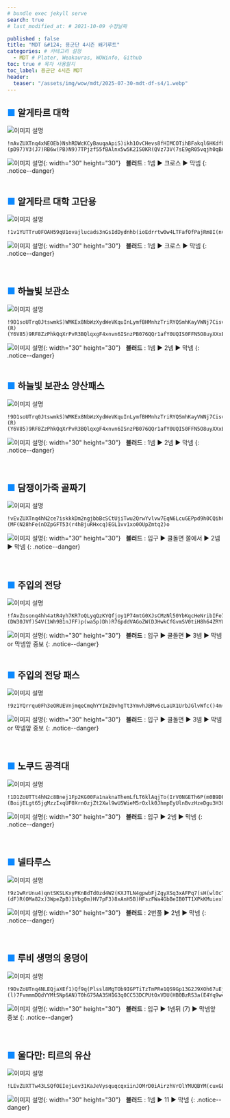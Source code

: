```yaml
---
# bundle exec jekyll serve
search: true
# last_modified_at: # 2021-10-09 수정날짜

published : false
title: "MDT &#124; 용군단 4시즌 쐐기루트"
categories: # 카테고리 설정
  - MDT # Plater, Weakauras, WOWinfo, Github
toc: true # 목차 사용할지
toc_label: 용군단 4시즌 MDT
header:
  teaser: "/assets/img/wow/mdt/2025-07-30-mdt-df-s4/1.webp"
---
```


## <span style="color:#0b89ff">■ </span>알게타르 대학

![이미지 설명](/assets/img/wow/mdt/2025-07-30-mdt-df-s4/1.webp)

```
!nAvZUXTnq4xNEOEb)NshRDWcKCyBauqaApiS)ikh1OvCHevs8fHIMCOTihBFakql6HKdfU(GFMYU9DOCiLwX1woi2uAxn8Bgo8B(4SkfN(S0Kvzz6QNRQBk0vPl4sCAYgDPU(PRkvgJ6Xv5AhSwJ(cWEr1LPNNMu1UDTQ(I2gJERZEt6c5DCn7nPlewBoq9gF(QYwvJnIlW(BWGKUaLUGc3nWtbtmxsqCPaHyriQmkkon)moBem9eWrconwkOyctglzmamDemZd2cd7qkyCHGtIayCxAGhbZ7JmACI5ruesADGsPmjpQp(gyBgaEUGfhBZboNeJicUSp(uaIb4jFAiPreQelJS7pBYe1NThzdh4OtOj84eXp0ey0dod(bNH8aZa)NyuVXE)WV)(pD97)V3(J7)RB6w(PB)N9)7TPjzf55fBAlnx5w5K2IS0KR(QVz73V(7sE9gR05vqjh0qBARRvvMN2wwcXF45K21LQxPkHfmzNDYa5rFfZUzDPvpVGHsjKZ2I0cmfOFaQLyxG5aLTalC(GLENWrEVWXE3iiVFeS3rcX7jH6DLWCKYG4I4g0tikMZMVQkasYj9ttYZr2)g1XStiwxyGbZn4UHWnKUremcx7PkpdrjCvfcuWbcEG3JyY5OXZbrtaHMbP)G6FWkcLNRwNExH1ywChT4x2MeQpX9LhuF5b7lpUlA)fR)I3FjCxMXtD4j2iierLNhCy7zHDwyHDoObDgSico5J9BNyVOd9zeDcVOJhKbzyG2CZ5wBS0954jA)A4B7icZoAy2rMuA54B(xiPhS9WtkzgQRtDuZhqmlmbfoeY7lTo2gCiLciZOJof0i6eEgtc34SXcSltiEt3xP6pBiNue40TbNMonA(EC(tYbBppzIdtMPLwUZ2twVbFKUWe5wLyplIokegck8SNHIc33hdYqxMt8dnPMO3N4pxP2CSP7JARUuPRC)gnJdT4vBHFAFDAsJQuTXaVoWOEmPUi38T55nkJR7mWv9)4GE9pyHFSNDsM)BjmbBMtDNCghXMHhP7ZHDuY5LADwP9DdGGuzn2xcgdaAwS3FCeDg)U(NSRwTkRBPnm2m(QULRQ1TvwdMxO6wUw30ynbp3OxT5LDl11RBM1T8Iv1Q82s7Z5Dlp3HAETUYSQ0o5JT2Us32T8sLX6D3YDT17kTHBtr9g4ZH1WcA2mRd1Tv2fu3VO6wttrMYhBNLATEBFAKvR31BDNwBhw3FKDHTjOXbOWgQMxxuxwOAMfqkGi099bMzo3(odCCejMj4cchBFXbMxPCg1s4igNkzyjLEpsF)T)w3toC9ho8H391Dlp82F2EF)1)XHF6J7)4nh(1)eE8V)L9V7MHQ7RvQx6kcBZkG8iVwPEHUmZvHwRUSTOeKnWtdt9eDrLklDTlaP))
```  

![이미지 설명](https://wow.zamimg.com/images/wow/icons/large/spell_nature_bloodlust.jpg){: width="30" height="30"}
&nbsp;&nbsp;**블러드** : 1넴 ▶ 크로스 ▶ 막넴
{: .notice--danger}  
<br>

## <span style="color:#0b89ff">■ </span>알게타르 대학 고단용

![이미지 설명](/assets/img/wow/mdt/2025-07-30-mdt-df-s4/1.webp)

```
!1v1YUTTru0FOAH59qU1ovajlucads3nGsIdDydnhb(ioEdrrtw0w4LTFafOfPajRm8I(nvR8p078GpKSS9qkmZCp3NN7LkS61QK1zzMQ3ORBkmvQvCjwLS1uAQF16sDBR(5v5gRyhCw2huReQKQUR2ORVORP1C1f27BuRKGg7AnUTfvxQohG6eiG9nRl70nGgxH9VSlIAfsTIAF3A3n7ILscIlfielcrLrrXQ8Z4SjHPhiCKGtJLckMWKXsgZkmDsyMxyqmStsbJleCsKvmUZnWtcZdAgnDXYikcjbaukLj5rb93AZgZeEPGfhd(aNtIrebxg0p1ksRnh5DdjnIqLyzeeFGZef82XSHt4Odst4PlIFQlWON8g8tEd5jUX(FsR(dW79)XT)3D3(Tp(tp8333N(TB)N9)2FPsmB(r922XkAsLTKN53MWeSfUeBYzCeBXGAHcX52eCY5LgtwjWpC2Xv5psbOfXE84i6c(X4t2vRxN1NcQPrxEtF66AtxfCq7B19PBmnnWr29nM1BFxFQPEtZI(0lwxRZ7kH959PN7KAzTPQDDjC5ZHZUX01NEPUfq3NURRExjOUTf1BT)oydqOflaa1DvGbnbJA6ABkY0ED7oP2yUk4gz1MDHt3zmWcG)mWWGd26eOauvZ1f1Lf6Mf(KILHpKpwYb2chhrIzcUGWXaLby52s2zuibJyCQKHLu6Js1p8V)E)l2F3x2)Lp9D9P7)4VaVF4U)C)p)1h(69qL0U9Z)6dF6EBb3wdCv(R1635Y)V3236ge0vxRRAFvxzjOF64bjDBk1Vxx6kB1f5TVmpVr7jg26QtDbzFwx1LAtLBocJB5x6RSdl2OsGYiqNSZIc8rB7vYoWAZgAe6Jxf7jRHUfxWAzYq4AXbnLwrH2TvyUTrAfw4WGLEq4ipkCShgb5XrWEGeIhjH6HsybSEOepsQhiZJJ7Hj8OKEqrUwSHrve3IEIMpFL0ZYf(OXRr3wxMWnhwLKNJG)MMwYhBFNlJqGMpK0lIFcdBIFaBNn1LegaCWS1WSZ56oNd62nKSvnnAnaWpZ0NCSzsMYxihTImeuJkECCllKDMnuDWRMmpnZMaMbliyy6fzU3ZMRQHGFMb9vsP7oUZ(IzwcHYZ1BgvH8e5zeIOZZvtd2F9qKg8IhhKbhnKGqNM4ozHmS1nuwsOtny5qA391HOtw8hii2VtCeL44prmqhF0xvg5P(Ai3TeUL0TICRyFBfk8ecqmj8qdpSWdp8iCpU4i4q4tgjoQ2WNVoIc4ZjtuQiN7g7ZOOzDp4qnEi9DQOFQxm6a2OVlvOoSl9anHM1vXpj)j0)pGi2D2GD4pMpzhUmR)B084HpldiUkRWMs2OVSRO0obfeijVwRFRPm7fMIkDMDO6WjHeBwrEEX2UY2BCoEsxrgC41iS8L)WYV)6lazu))d
```  

![이미지 설명](https://wow.zamimg.com/images/wow/icons/large/spell_nature_bloodlust.jpg){: width="30" height="30"}
&nbsp;&nbsp;**블러드** : 1넴 ▶ 크로스 ▶ 막넴
{: .notice--danger}  
<br>
<br>

## <span style="color:#0b89ff">■ </span>하늘빛 보관소

![이미지 설명](/assets/img/wow/mdt/2025-07-30-mdt-df-s4/2.webp)

```
!9D1soUTrq0JtswmkS)WMKEx8NbWzXydWeVKquInLymfBHMnhzTriRYQSmhKayVWNj7CisvvZVYA8mcKISRQEVQQx)rzSSFllnVOW08oTTTY0K9qyellDRP2yFBET250VUP0GMT4DfFi7bvwAt3HnA7l6ADMdVahVn7HiiIDod9yvZUSNdUsg0777YR70TqeFG5VGF4zpeK9GaV6WNMnW9r8GWivqGmoqefhNKvExOCYyXcJJvHIKiLGXLrjrsjASyYyP3yWmgzPsgQuH8y0SqIgSjJd7JCW0a3hlccIahecHmkmUp(oSAmZ47vYKeGdHH8KaUkmQp(c0ehwJ80iseZfrSOyi)aYe3Z2XQbzC8IYeBAGKNAawWtoc7jhH)eJG)N60FaU(1p(PV8P)8)(R)(Y6V85)9RF8ZzPhkQqXrPvR3BQlqxgF4xnvn6ISnzPB076QQr1afY0UQIS0FFN5O8uyXXxEml9ruvqYSoRv34EBxDnM6dpN2TPw)OUMaWwv6EtzzR2r6iK5el7T9LDn70MgsKckaG86di2arA116TouO7t2y0TJawZfKZRdCQoiqLd(jK(OWpl0PtslO3IoftoLqScNjavLYa4VzUDlZrmGEecctsaXcjByQLA95XvPcgNjm92Yq4TJYsV4wrWerWeptiIptzQBitgIJOa59uCs8QJE5P3tq6mluH(GqtEINxGuFNcBV)tzvqqzPEZKBbx58Cl56YYjgWMJ5OFZZFFRuCLQFkIfme9SXPEdruSiIr0tIXc4T60jl6iuFAkaXeLsOWeEZAJBeWRBRt1JGfPb1jyQzj1WK(RBOJgXxeaFog9DOJ3YfDw21QS5rm8MDv2CXAFlCko(1aLlIJCbZK9SXpRl572f9vx(TMyptkW5laNnBCQeXdUbitTAp3hb5wZ3Oz10CjFxNZVPXZXINDRj6(QWuc5thMNYmpTzYfqepFEBYcmelWG0xiguhE0i)ceZ7L9cj3q5NFRfNMA4(iXL30O(zW0I4Mn)bSe946XPn4jik8pEVmrgZvSazKKRILCydtjv9U)ovqmtfb7pZ5WEPIHHe90)5i7t)6N)hVWHFDOtfQGvuvk9oHsUsDTRpV2ykQHtY4dG4BcGksUI5dGmky1tJT8BCLXcxj8UYc5FdYM22lRlmA4A(L1LvFi3PH7wtJlV(YAtZL1U9WBC5nV)Y6t7R2UF5BQQbZ6AXxyUS2QpyEu3Br7X8tWU0WtWU2TRUS(vpQTNnn6b32PDeSBQ2bxGDPVSEBLDBnCpVb8tpAF7EtxDbgsRohUB6qpTMo0mcmRXC4Y6kGVgBH26PdWfBD(rYKkloCr1JvfDyQTep0siIqz4qEZ5R5UFKJqXQcoRaKjVUeEfMc(srVnwmG1A4EbMIoOuDSo)mC(3FyjETKJd12nqC)H(QWV8MxbGdhPfi9jOjCz9(oRZJ)M8I6Za4xwFV(eLIECpOZBGBqyB7dqr(H8D6vzJBxELEmmefHKEmj6AnXRBCART7ORVluAGdzdFVOaW(LMID9uEMm5hN1bn2nGXGZwWBSN0xc(PvO(zrsdjhMxnqNs3OT7o)Ze2hQAXFWWZWcro0l2b95JyjT7ypLEpjFagrfYC3qTFFEtJgpm4mqEgQV9KEGFGxBnhiZiHKPCbPqoDstiaFR9uLTUcRZJtg2rcV(YlU48qLLwOC2rChRPL0F0cX3rhmSUVvWdsgwAir5xziLfttzL4uww8kArux)QuWVSigxgkorizCrYWpsGwF7Kw)EkwfvLLvB7QDNZ8BJN9)d
```

![이미지 설명](https://wow.zamimg.com/images/wow/icons/large/spell_nature_bloodlust.jpg){: width="30" height="30"} 
&nbsp;&nbsp;**블러드** : 1넴 ▶ 2넴 ▶ 막넴
{: .notice--danger}  
<br>

## <span style="color:#0b89ff">■ </span>하늘빛 보관소 양산패스

![이미지 설명](/assets/img/wow/mdt/2025-07-30-mdt-df-s4/2-1.webp)

```
!9D1soUTrq0JtswmkS)WMKEx8NbWzXydWeVKquInLymfBHMnhzTriRYQSmhKayVWNj7CisvvZVYA8mcKISRQEVQQx)rzSSFllnVOW08oTTTY0K9qyellDRP2yFBET250VUP0GMT4DfFi7bvwAt3HnA7l6ADMdVahVn7HiiIDod9yvZUSNdUsg0777YR70TqeFG5VGF4zpeK9GaV6WNMnW9r8GWivqGmoqefhNKvExOCYyXcJJvHIKiLGXLrjrsjASyYyP3yWmgzPsgQuH8y0SqIgSjJd7JCW0a3hlccIahecHmkmUp(oSAmZ47vYKeGdHH8KaUkmQp(c0ehwJ80iseZfrSOyi)aYe3Z2XQbzC8IYeBAGKNAawWtoc7jhH)eJG)N60FaU(1p(PV8P)8)(R)(Y6V85)9RF8ZzPhkQqXrPvR3BQlqxgF4xnvn6ISnzPB076QQr1afY0UQIS0FFN5O8uyXXxEml9ruvqYSoRv34EBxDnM6dpN2TPw)OUMaWwv6EtzzR2r6iK5el7T9LDn70MgsKckaG86di2arA116TouO7t2y0TJawZfKZRdCQoiqLd(jK(OWpl0PtslO3IoftoLqScNjavLYa4VzUDlZrmGEecctsaXcjByQLA95XvPcgNjm92Yq4TJYsV4wrWerWeptiIptzQBitgIJOa59uCs8QJE5P3tq6mluH(GqtEINxGuFNcBV)tzvqqzPEZKBbx58Cl56YYjgWMJ5OFZZFFRuCLQFkIfme9SXPEdruSiIr0tIXc4T60jl6iuFAkaXeLsOWeEZAJBeWRBRt1JGfPb1jyQzj1WK(RBOJgXxeaFog9DOJ3YfDw21QS5rm8MDv2CXAFlCko(1aLlIJCbZK9SXpRl572f9vx(TMyptkW5laNnBCQeXdUbitTAp3hb5wZ3Oz10CjFxNZVPXZXINDRj6(QWuc5thMNYmpTzYfqepFEBYcmelWG0xiguhE0i)ceZ7L9cj3q5NFRfNMA4(iXL30O(zW0I4Mn)bSe946XPn4jik8pEVmrgZvSazKKRILCydtjv9U)ovqmtfb7pZ5WEPIHHe90)5i7t)6N)hVWHFDOtfQGvuvk9oHsUsDTRpV2ykQHtY4dG4BcGksUI5dGmky1tJT8BCLXcxj8UYc5FdYM22lRlmA4A(L1LvFi3PH7wtJlV(YAtZL1U9WBC5nV)Y6t7R2UF5BQQbZ6AXxyUS2QpyEu3Br7X8tWU0WtWU2TRUS(vpQTNnn6b32PDeSBQ2bxGDPVSEBLDBnCpVb8tpAF7EtxDbgsRohUB6qpTMo0mcmRXC4Y6kGVgBH26PdWfBD(rYKkloCr1JvfDyQTep0siIqz4qEZ5R5UFKJqXQcoRaKjVUeEfMc(srVnwmG1A4EbMIoOuDSo)mC(3FyjETKJd12nqC)H(QWV8MxbGdhPfi9jOjCz9(oRZJ)M8I6Za4xwFV(eLIECpOZBGBqyB7dqr(H8D6vzJBxELEmmefHKEmj6AnXRBCART7ORVluAGdzdFVOaW(LMID9uEMm5hN1bn2nGXGZwWBSN0xc(PvO(zrsdjhMxnqNs3OT7o)Ze2hQAXFWWZWcro0l2b95JyjT7ypLEpjFagrfYC3qTFFEtJgpm4mqEgQV9KEGFGxBnhiZiHKPCbPqoDstiaFR9uLTUcRZJtg2rcV(YlU48qLLwOC2rChRPL0F0cX3rhmSUVvWdsgwAir5xziLfttzL4uww8kArux)QuWVSigxgkorizCrYWpsGwF7Kw)EkwfvLLvB7QDNZ8BJN9)d
```

![이미지 설명](https://wow.zamimg.com/images/wow/icons/large/spell_nature_bloodlust.jpg){: width="30" height="30"} 
&nbsp;&nbsp;**블러드** : 1넴 ▶ 2넴 ▶ 막넴
{: .notice--danger}  
<br>
<br>

## <span style="color:#0b89ff">■ </span>담쟁이가죽 골짜기

![이미지 설명](/assets/img/wow/mdt/2025-07-30-mdt-df-s4/3.webp)

```
!vEvZUXTnq4hN2ce7iskkkDm2ngjbbBcSCtUjiTwu2QrwYvlvw7EqN6LcuGEPpd9h0CQih6T(aT5HOZqYvIC31PO2l0UuC4mFZmFZOrzKSlYslkl7AFJSFvDxB2cUGKLEzxtx)RlAKkL85TvDOyE3R8USfrzPTd3Su2F6Wkv3nNI7VkBHa04GQtVSU9QStGJQfWE23u0mixbACbXCb)qZweKTGHxv4kNnotqd4IOGGW4aMioojR6iE4SWmpHJJ4SereJqdfjIWquy2SWHgHbXiAjJc5rrCAmkgxddYSWCRMdM34SywqGaoaJXcf8yR(vy0Wr4ZIctsamW50KaAexy1pdfrHXidmeSyktqeXG)bGj2I2POHw4yVWezEJKhAdsWdUd5b3H(a7G)NQK3bxpVOUu2F8ZF1y(BLY31C)y(5Ddk5y(rJ5Nm0QKTJ5FzA4xLLEtznsAQ6LYR7AkrvnT4fD1TYYSLzPlLxnu3GSeTPshQlbB922NL(YN(s23alEpYw00VH(EzR61dnnONVDD6WYg57LnAd0xxPEvv1kPsZVqpYMz0oH9iF9q7vYUwnhomg9n5niea8Ss2iVuH1bMyrcESBbt6YxVyBmIAdD09VLhPe)y4GH4NzAiUMI8mtS2DPd9JgoR3Oj9QSvKqyTka(BcimJxV1er6dl8uORMO(umKjy1aHR)E2mrqriC7q72j246wN9clRXjIWCJfCxyfRHvIXZ9Q28QMc9aqfpyUkoAFhm(qMv4yPyh1XkXa3mIiwIp1fmCJhYDnijWQrhlg6L0dCmtqqvLC5SgfgnAuMWlUZZ8jnBZflEqI0SrOYQkBUzFXrff5K1CCxNmGABFPjBAcTeHh6s03m2jZrI9ikLe0NDbJTbk5WaXw2yAPJ2muBtSoaGcMFj20qSxqJ5h0OZgzNkdhKqNGWuwBcimdNKAA9sjM6rtbj1cKynFIKyWJ5KeVKyG3kQZQDkKMfMTJly79BaaAsU1KoEllBVcJzpX2XGAASqnHuQrrut2mCwr2OV2JSoZ2qm1ZOMkPOS9RHijFgAkAvUo8fP1HqZEI9YemFYoZJsyZ(2GPyk5TGABQqCld3TWB2vn4Ne7N1n2IzSfJRvmlY0gwOXmJA89edTpWu142RCc80GdKWTvNtHDk5aczRACI32uaXJvsnKIKdWYPE93PhO)iDBSBBefLz3(7uVhgq3nZAoOwrmY)JSo6aXg3jX6ayG1XuSpxVoJ6uZ9r1SI9F0GHkWe60cwsFHNHcpa5Ln)Osh9td8WKH7y66LyYbbwhunZN4wZ5)KtltuzPh720MXCaPwzgcYwNG75l7ZxOMh7NCas10Ob65F6w(TW0ntJYK2IZMxAwMsJ1X80JiCXX2cp0ppbbqk54X8NdZ313pCRAmxDnmZ3j9fx(oCIV3w0V6YUH(RKFXQX8NbZi2na)4uy7gqUU(X877ggZxx30mMxjl6LLpAmhNRAmhgSSVym)MULRG7v0woMxwlbZn(ckCnvn0(40RRF)Jt76aZ(4l6lA)oCOXVhMzd2)6U)d8CEXvs41p6V5rOozGopFaeQyDX9gSTsHR1Q40MI1J5NvF11GRIhUQ(UcL0Mv2lMX5XhZSrTa2X0DJANpPy4DSaTv3Q6S3aC6BH7S(AeW32uCp8(xGy9YT2Sea6tAA6wJOaHPSyfa4N8QNMnn0LhAG35GZtI4WRZKqdJGwyvhfQPTNDKGXJsiewaraVUbNGBX3fTB(7Fz8fF6V(ZnF4JB(1parRp9p)(MF(N28hFe(nDZpGFT53(r4hBjuRHxcq)EGL1vv1xo0OUpZmtq2)o
```

![이미지 설명](https://wow.zamimg.com/images/wow/icons/large/spell_nature_bloodlust.jpg){: width="30" height="30"} 
&nbsp;&nbsp;**블러드** : 입구 ▶ 쿨돌면 쫄에서 ▶ 2넴 ▶ 막넴
{: .notice--danger}  
<br>
<br>

## <span style="color:#0b89ff">■ </span>주입의 전당

![이미지 설명](/assets/img/wow/mdt/2025-07-30-mdt-df-s4/4.webp)

```
!fAvZosonq4hh4atR4yh7KR7oQLyqQzKYQfjoy1P74mtG0XJsCMzNl50YbKqcHeNribIFe7jyoWbK4bQNhcQYXjXz(zzMO0XU(8xvU(k)JKiFLmnlpxx)AvtBPUwUjsqKP71v6MZZQugJ6JRl0wyDg9lX(lRVq(czAD3HDQMx21A0hS93k3iEWqZFJCdh6ZcY15RZQ6uTaJBidVWNq5Ma5gk(2GT8mSwegej4bbS4aQioorwCseBgmDb4yEenrWPKqMirWyiy6my2ayagXIKZI48OWyewKnmiZGJCmhmByDmniqadGsPmruSJFdon9aVMZssGyikkmjiKhjC8trigmpnegcACivqeXW8dcMyx0oLnSGJxKMiZgsEodKGN1c5zTe(mwW)tnQ3aVV)N(N7)HVsMMxwuuUVRYClInTRmxMYoLFR(dV9ZcZ(Cz61OgJfn77AAu1MZ7QQSqDTt72vPUwvHEi9kWOF9WRg9EiQxELdH2hQVO7HITi(dXO2wlktlkcG)8yYbK4toFrTKFXcyczuy9wm2nK59zNZd8ReDumeTeQVtelCIltVmulIc8DUd6I8q8cwgsbKL5axjlXJAAoMh8QRDqDL98bbxSGgV5WinbbffQDtv8rtzDFiHQIIX68XEZj4qNxOmRtJlh814bzo5ryhxpe))nK5kJhxgK4ZWO66fhcBxXwssScUTG4XkUDH2d0UPj4qIDiVk8dnHZGD24wrs8YJ(RFFk9ZTun8jt9JQdzOaHnLoM7ZL1jVFTZn0LR0ilgOFL7O8sylMjlvBQJhJhnJoGTGA6JfUzQdN02zhWCKo0w8etnpztSWZrt6XS)hi)PRYWcIi7ZYYRb5FkkJweFdTs8IRjhe(ELBZ0UMN2vFHsxBpvLLGBkRoGhgVtM2QQu7n4b4EkttzH5tlkAvg72R401TDUE3xaWN20nnF4R1CrsaLebhYsIfHrC48iMn7S(eoCGAmbpeMhMqSNOXgprdYdVaNHPh)7VV)S7)Z)447U74V8UpQF79)7VD8B)MJ)(DW30JVf)54V(1Wh9B1nJFF)p(wa5p)Dh)R76pddVAGoZW(DJHwkCfGvmSV0tiH8h64ZRYUfUbt)2BkRQ63EHY0VnRFBUAxxrXQvR63EqFTcCAhyOSUFR5sfcRw1Kb4BZoanZlBgsIinMl73QY2dV1awiwnAarJ(k3yVsRHhW6ezn6U6CWtFIneGBvbHtEhEDj0LgvZHYw8owaKt11FaeiTMS6CV4P9MYMQsv7Q5Ka8Xnk1xIZ30d5LygPOrPUuxLBtl7ux0vwHvbyRrtNPlRv5YDwcK)3p
```

![이미지 설명](https://wow.zamimg.com/images/wow/icons/large/spell_nature_bloodlust.jpg){: width="30" height="30"} 
&nbsp;&nbsp;**블러드** : 입구 ▶ 쿨돌면 ▶ 3넴 ▶ 막넴 or 막넴앞 중보
{: .notice--danger}  
<br>

## <span style="color:#0b89ff">■ </span>주입의 전당 패스

![이미지 설명](/assets/img/wow/mdt/2025-07-30-mdt-df-s4/4.webp)

```
!9z1YQrrqu0Fh3eORUEVnjmqeCmqhYYImZ0vhgTt3YmvhJBMv6cLaUX1UrbJGlvWfc()4m(py9QRQ65HHM(rDV3Z5CFu1ebqCHOOCEv18zD1QxjgNJefVukFUymwumPSST5s5ILZBB0lqbIIBNu3jnbnRBXczJ68U6AXyaiSqr30A5TsZIIIfZRupTQAPuTuhZyQ(MYGS5HkeYPDnxlBBoR8oXyexuOKYBM3CTyQOyPSwotzO)cdGgI0X9cnPlDReVzUYTxqZLY8AQb7Q6xuMN7gbYEzJdfmR)G40m3(OywBD7crrvvM(VeoCbGTGr845TMWxV9eoGEjezYxKy7NxcXXlmLxQfeUfnMnpaPIZSqUH9ePWTlr9HKiOOVrsRWosrdk3opbUYhyqfN5rpTw7YuaY5EUtMGb1Bx)WQ9EYHLMAD)utKCIZvxcaWBvStbf2lZigUo7)RqNLvvjN23vS0UxgIo4NKciV3js2HmW3bKOsYLvvbutgsIfAxNxx3m1uAkr0WexpELatUfze51HkggiTkPrn(1UZ)gy2A60uRJHeHagYrLTLTpyTtAMHK(DhgxD5SkOmyWAOIhGlxSZSteoqaU91euELV1mGziBy6ahOIKn1bvy38d2F32FsdE4MmFBoQv8aT6(IVLqqjQTVVMNnWjvGJZNulvk5znvTMWM0PApXSU5K2JffnD3mvU4KULQ2BSRV0m9mmuZb0eZX2gN8lEP5hespm2NUz2CDWXqwdJO5zyQEobXYGugJlQocJIop4S5rmcgYPeiihr5ueY4mm6SVyPDdy9KGWecoNzCd7Noco33CYIggXGzzuDaqierXmp(j7QTopIG4CTgW4CEwobt94dDv5(DJJOqwoKcOmD(PfdZR2q1W68WPcq0a)qgs2cUTfWbTKFal2bcL8o99nF6xB(4BwD1FV)HnV7ZII2Ppt)JTHEzrPpTi0mejJGq66KUpq0PfYwDhDebaYWeogZGyEoN5nz5s3Do2(VrS(NFy1J1m9NF8TvxT53pS(93V(RFF1vW1VwFF9xER(PrvnA)TYRBEPOqMLVCr54hHo9j61e)7
```

![이미지 설명](https://wow.zamimg.com/images/wow/icons/large/spell_nature_bloodlust.jpg){: width="30" height="30"} 
&nbsp;&nbsp;**블러드** : 입구 ▶ 쿨돌면 ▶ 3넴 ▶ 막넴 or 막넴앞 중보
{: .notice--danger}  
<br>
<br>

## <span style="color:#0b89ff">■ </span>노쿠드 공격대

![이미지 설명](/assets/img/wow/mdt/2025-07-30-mdt-df-s4/5.webp)

```
!1D1ZoUTTt4hN2c8Bnej1Fp2KG00Fa1naknaThemLfLT6klAqjTo(IrV0NGETh6P(m0B9DPxtFi6mKusKR1MSWRi5mFZ3mZ3qRTGu8HICEvLS7JcvFJSRyBucPiFVSvQEpVvmmi(2UAjAM3EvFQyBCrE34PsH61J9dYtVgpVVyBcG44GuVSP7qXRax1gy99J82rrpG4wI5d8hAX2GITm8ZbCLZbVnHgeLeheeMgWsstZkQFikCXyMNXPXrSSKygHgMKLegIgZwmo0ymygrBzCyuCCenfnlstdYIXrwKdwo4TPSGGeWbgJfMeLAXFaRgog)24WSmGdrr0SaACuIfFgAYawJm0iHLszjKKui)aYKAz7C1qBCQxzISCq2lDaj4fpH8INqFHtW)Npi(e85N)1)6F)7)4Z)2VxKFQQbff1kH4OSTcnDEX)x20jQkklYlfhgBArvGgQ8XMQI83LC(91FQ9NY2NwK)eQg0YRrLs0n8(X2wGaK5nYhlBfpjA1rq1up89119IbTac7MA6zT9nJDheYoT6mKHSwCcdoWKErRy)aQWnzjvZNZq0CLIMZmcHyxLySERex9gZrpzkHrUlIDwyMDGcuDa8VzCNR4Mwoj0f(yx4dDrm0rbPzXc8XXbUZegtsx4o1BRmxG85zDuG78I1eIlgGGXHUrUyrDWIvHzTt5XysMRZHU5k1TusDtCxydcQRfLZNMUsweeqf11l8I4gnIxSZMxG1LihqQiyK0nhN2ojEoTxKkboCyyIsep380oK1iTvISeVqV4rnyN5Hn1dBZ0C0QyR1hly7DlcZaT9UdIhAbR5a1ErXA6gT)ptcSKfzgpnws9Qj(3Pr13cX0nMql)mJoKvB4tActXGIfH10dMca1DgAln1Bv0ZueijmTz)0pf3JfScBSkN5MXCas8cWesUqRhoOSxwEmljMbvZng1TprNxr8IyYs1)(BoijELgt65jgMzzIxqUF0XrnOzjZt2Xwl9wUSWieM5rOxlk0JhmpEyUlnBvzHzeDgu3H3059CH((KArezKG0eV(yIhyRihwWM4e95ovW8MtB)8lgyXEvr358zrdB9l1T9y93ykl)z47dN)UV8o890QmlZZY2O)gI8hctJTViaulEfwkYFvRuw1cVrNnI35DCuWMyJ7W7RTH(CaYpYXxm82UM(B72RFEZTD5NvcE1TDNevnJNUTRQPFG3TxCBhxjh7Gtgoclus5jW6FuocMi7gUT7ch)CqEBN8jHQLF(2obF)ryj4GQ)lUTRSbcwj8Egq4Au7BfqClhbNUIOS4FVLcppEaGDYXdhXT4GT82w7Psvzpsq4XEj)rb4vPOwIRvij0PP2YszF)eVpiqqaxg47FuBs5yD9TDGJZCxvAPhI7TDhLxGxcsz375jEPqJNjp1S7OeRPFNMjNfYZTWVV0maiFSbteDObQlRxyUnzWuVPdBeTcmp4W7uHoJWEcSetiSZHzeeIF41VdjDFdYUQr1skBI0yh)jztfVePqf)ehr78rEVaRhFyPgRXeZa)IToHpbqbp3jnF0Sx4DSUbiXokMpwgJpcNcS6Oa(lpuAw1n101PtvJyJrfZwzgWiHJcc3C3maq7EKcxKM6aQO6pQPbgSHJqQ9gzfsJsL8ce1(lnQ2gXub2URvoITktLfb8aO)o3p1V(gow4(Af4WTDFPStm3z0aP3qNXvwp)k7j6EGhGNGHwJyzaRNTxT6a0v(jz3b8yWTtWll)es1ROqvQ1DKGhirWoCvfMdN5k4OALE4yzAt3rXg5f(v3EtfulwegAsDHRdb2LgKQoELex201pONbX9H41lGiXheRBVT5fExZJaxbfz6Fes2gY93HTCzWKy4aEdsNEqcQNvyMDULFftED98Xo5(hn1hCkB)JtYxZGGbeJeBpifomlrNqP3oPIxYC1m4Qg7mpORl9nv4XgTohkHlQOj5Z)dlrdcLA88WeV0bg(J47)NF5pNUE)Iq8iMU5vn11n7hBhUwy(k)I)7d
```

![이미지 설명](https://wow.zamimg.com/images/wow/icons/large/spell_nature_bloodlust.jpg){: width="30" height="30"} 
&nbsp;&nbsp;**블러드** : 입구 ▶ 2넴 ▶ 막넴
{: .notice--danger}  
<br>
<br>

## <span style="color:#0b89ff">■ </span>넬타루스

![이미지 설명](/assets/img/wow/mdt/2025-07-30-mdt-df-s4/6.webp)

```
!9z1wRrUnu4)qntSKSLKxyPKnBdTd0zd4W2(KXJTLN4gpwbFjZgyXSq3xAFPq7(sH(wl0cTfklTqFP)H2zZ)HEKKVox2eJhjDU9DoNpjlFK)v(ElJJL5pxuuMkZ9x4Wq(ErYmzXLlZevvIplprQvRUsEUA908v(pX3lVEDOO486Yk5A96L(ly7yA8l8xqH10k1U4ZxMvlkbpUazEPEW(lS8xquVRuZgj4cg2YHrTSS5wegN76NCIJ9GYKjkZPoexgLGW2mxMTTszYGY2gLb1qAnP2ouQdMRuZrdd0GYoTE2AqWfCILfdmGqi2mhER)RuP5iLVGA76cyWXb7AHPoSw)tuQuPQtgyWiCmHHyCi)aWWBrBF1qRmFszcniW9ycqwhvc6OsWhrI6FVkXlG3BF9F8Wx)QT)8V9(V9x89IttssJQZQUxzHxDASV38qeQSqS4zN9j(E3P60kQZT1zzJ74x1ff8HHfwVgzp9mKlFVKel4pyn7d4k8oUAHP9BREQgyxDMAk38jr0SMHJX1dCN4AdtHQLZMGlkWthiLDzL9eVJSM4mU2zMa0bk3jonXXAe51Pp)g0HeRkj9Cw6iv0CTbnTSsseH9BeMuLCgt6pu5tL4o6eNQ8R6HRFC1piR2KRB7aRp)voYW)PDf2(I4oK8XyflssgWkDuBHmbRmt)30rqMiImXa1gehnCrTCa2y4XgOa8jekYiWeJuLUbW0zKkIUtaJPHICnrs7r3dKDTK4U9XS(wV2A8y0mT(ThFBOzo5ylS5ClClHgBWJ5SHEDmuDSPOIDmXIA6oS9zHdHA85y6opUDXUTZ7WnvDNrSse7a8md3GPLpUKnSDPZQXBA6QsD7A3NS37mZblu9oI(TKy0ePU7u0Na2wIgFFwA)23E3nGNroW0EXMJ3XTHbVpptzKUjHXFqUtBvL3ZEgwBxWJn74WhGbnsT9W(HJVHn0hPwAuBzLp2vAqqoGtgo0QRMFvx8AT4aDsARswD9qS5BDwhia9Dg1s1ffI8QlHVePcr3CV6WmXDImLHE3ktpRSmDv(AqYW3RGlW8YOKKiQBin(tLX6)FzH(2ohwa)ycCpMaNJjaFebJtQNwNVsiZ132YXs9XAXA1L0c99kfzIOk1f7gO4EfPjvpljPuyssCBPeKid)kq9(u3l2mYZMsNPT27eeme3E5aGG8en2pxkVbIytWTfYerP6MKnbpUjO8wHiUjiSw3g8Yb1B7W9UMYTNXnU22cVVRlwMhlxdEoB59WDuBc2KML1eSsu1eSSjOq5)O0IOmbmVqwNdZRUwS(rq0RwQMLLMFJATuW4RRQUT8rNE6MnBMDVSUQoumlsU(0nlRIU(JV7XN58LxE(c(DFXzFEZ8M5pvgVc8B5M0ISubyVkVwPJYSMGRwQCmGeqWn5YOB056YiyXsjmszzDb8UcMLlRArDVQP5kbWnRkGebEvE9SrvjYOQeCTteJ6AtyUymMAtGlkAR3oFXjmo2MyJqelxUfNQfzpufd1vXT)7BAM)U3(Fp8JVPjaknV)T)(dF)R(OMa82x)3WpeZpB)1Vbg0m)HV7pF3)8xAnH5B)HFszFWa4GbBeIB0TT1XPkKMuiexlZI1n1qXQ60mfhunRt0CzAUigqKYb())p
```

![이미지 설명](https://wow.zamimg.com/images/wow/icons/large/spell_nature_bloodlust.jpg){: width="30" height="30"} 
&nbsp;&nbsp;**블러드** : 2번풀 ▶ 2넴 ▶ 막넴
{: .notice--danger}  
<br>
<br>

## <span style="color:#0b89ff">■ </span>루비 생명의 웅덩이

![이미지 설명](/assets/img/wow/mdt/2025-07-30-mdt-df-s4/7.webp)

```
!9DvZoUTnq4NLEQjaXEf1)Qf9q(Plssl8MgTOb9IGPTiTzTmPRe1QS9Gp13G2J9XOh67uEj6mKuYs2EBsGHe5Wz(MV5BgQuqkUViNwwQK)mRUrOKflIsif5RvvQ6pqRyAn7DsUcnBYALFUyrCrUSD)kw9RBB0Q9Vg3VPyrc4XwTY8QqUP4vWrng4o7ptRAznGhxqS)G)ZVyHxXIa8xn(2OnUnX3lkj2Zlm1lijnnRGplk8KXbtmonokiljoG4hMKLegIghCY4qRXGzeJLXHrXXr(POzrgyqozCKZZEN2420apVe4abbbHjrPo)Rr2yKX3ghMLbyikYpZZpokX5)a0enYrwyKeK6hKqssH8datQdTdSHX40j0e50gzp1geVNChYtUJ)tSd(3Cn7ZWVFKkkz1ZF3Dhx(jgBx1Jhx(rvRMDC5SJlFvRuZKhx(S8WNxKVVuGIgEnJTvvvIUA4L3ReswzXQI8vSnTIkuLycvEROSiV7np7T0B)LYd)eSYdOAXi)ARRzs9hARQmoZ9EE7Qk2dm7A1cU(ooVHPh0xUAUjjCh5nTYnmL0OHd9XCJThHaGNgwfBTg7d65c4yhGqowVEARPcv8FgP25Is7QWdNeGdNWjZ0U(lGK4EWFC1W(6IEiy9rmCCucnoZQVIhhfRwkCSyEeoTP3qCJHESbV2hNO(vg5vBJsYjSpi(N6qE01teJFsUYrckXSFaTPpfjMDLZ65X5SvdGjDcwdprnN1By8hHCvh6Z48I(U1EhMEk5hCvqX4giFxd0jxvsq0vm0ltgSCu7DM9y2mLyRQeVjXjCsCckUq1mWnKXiBGhTYbILnirt8D0eFhEvLrVX3pH0SOkXU6qSITXkXgRuRi1ZuqizyTyH)0zvXtaq0LkPtXm6)v748r6iJq4mTQ7KtHJH)LAn7(iMJmqo(QcoITpCWfjojc6dBINzZBl8shv9ptSHuZiPXaQZkmnoeSZ5mr1jJIDtbMKow5kwncS8FOXnJkdoDW4EkDHLJVyMuFOSzy60qrMiGTKRTg77DMZn(XF6Ou)RuuhKEM53Qv)kmDEyuCUe)2Is7R5e)05MkB(SWeV5e3aoaeVcZ28V8h)Zx(Z)(l)7FvmmmDQdYYMtSNp6AN)T0hG75AA3SH1G3q0CC53DCPUtOxVDU(HB0BzRS3a(E4Yq9w4gfWK9InB1hxUElfUZ54s1dSACt4rUOUb2HZ6oUSdUmfmwXpUmNrBuWTOHZpU04PTA9HMV5MBQT39ku3izDn3ehemd8ZSoZ9WZQXRHNPFSMkLI10Qzc5Av9bvndEU5GqZ4Tv2mp4Im3p1Rp1diK5XNN6FSfaeeaaOc9wh(xj2a)axodzNOEDfda89MeJwdgaPjTJ(OZ4kwdKFL09uKfmlTbG8b4z6owdC03OKG)F5DFpCUYYM5ZH14k4dh7dNY4bvhafQSewasTDUnB2kyvLWjEjxpqW2fpUu0GgR2XKVaEbQq11Th0JC7lmpd(DNOQYfEeqLOt6e1vcaHfd3CnL7GpkDEOL78ddMhCo3D)wm(CNmGkXNXOyYDeb1k1(EIf0eWk)wRynutnuWDsyb6k4BK0ax(OQfGmvaUQPcDj(fywAMxJUzevTv1XmQnQu5QhtCdfd1kMgeqYjh0WUhQzZyFwakD5MECPKJkDsKU)02HZcS2nW)tbwTuzP8Md0oP50MW1rX6RwHXCm6BGirlDYltO72ocqTvLi0rhUwT)QUZqhko3(QT0lWANQg3D9otvVFlhg)AumXOiPFGcDWOn4jmrdnginO2mi8XwtiJwZS76QNIPmhwkbw5hSYimxoxUbSe8tZqn2(Yb40c4ZynhQVnstL7qDb6lSjb2e6JuoS03kbfw23cqdW0og7a6bhI5y63OH83WALW0jo3jJJUCeqM)8aRmge0zNRI)qBngnq(ORSPbaBb3vmazTb1cZapPyqc2wR7fu2ePrdZJo1Aos0o21ougFjkJtMN5MrtMNCokV1itrv)JDiX0xea2ypm5fGYZ6NM2r3OWzPTL)E39)Wc)7Foin6ZNnmTHTRzL9d3W(fu07SWoVWipox0Xh1xdSYp2It5hPPlRHqdVubydNZ8wGrqr3EJHLIMdSkNPOe4R6V8dh0BiHsbNlw3wPFSW(fff)3
```

![이미지 설명](https://wow.zamimg.com/images/wow/icons/large/spell_nature_bloodlust.jpg){: width="30" height="30"} 
&nbsp;&nbsp;**블러드** : 입구 ▶ 1넴뒤 (7) ▶ 막넴앞 중보
{: .notice--danger}  
<br>
<br>

## <span style="color:#0b89ff">■ </span>울다만: 티르의 유산

![이미지 설명](/assets/img/wow/mdt/2025-07-30-mdt-df-s4/8.webp)

```
!LEvZUXTTw43LSQfOEIejLev31KaJeVysquqcqxiinJOMrD0iAirzhVrOlYMUQBYM(cuxGBUaxeKlq30xO4K3HEoKu)zp2fO2DQYm8C458D(oFuKm2n(vXrPzzYQxlQBkKvXl9cCJJwllL1ViTuOuINvLl1U1QKpghVOAt8JIJQA3Vsu)42gLCVE8M4LbxBQzVnEPpmM2j7GVoTSv0arCPR5b(HeV0jEjfFQWFnXWXbehVaFhhg3HgW5HX5h5XgDMoZzUVhnmWN6sybHbmg6mD0zMXzWnxTN(mpFFpchDZtdd3rN9Sr2z0WXCQJtambkLYc8424RWYCIZh7Zcdbm45rcDi(Eb24trxuipzGraLtObUbCO(aWWTODGn0oZNrtUJgcVndUo3Qf3B1c5wSG)xKs8w45ltlYe1lE2Z7sEJqSR8IUKxkBvIUKJ6sEuBLsu1L8nrSVnokRipVyDBP6cmCrTfzWJ3uL94DpV6hFkiFodLbOUADBDTOs9I2YsnY7hiQDvP4mboyC0PG1PAMPqLOHkfBU4hp9hF9Na9ho(zMSAMSzuwO)HrbhhLN7a)1pVXr9bP4yS6Z)KGmhsQHK1pfM2U3uqqMoFJo0FguY9CMQFnogA6uwPIjYUKPvAWqOgIUzi(nfw9yEmT0mKdgwj0dwJaLnnp8jZYXjpxSAyjr4bOwhhIipFCHWH7N3uitMeJmxmrGfewQXYHCNTYWd0kDP)JPVVKXV4P)IVjNwpM36ntiuBFi223UWUzBDmne785MoAOnhg6Hoipu6Wnr5mstU9sIB0fhbPP0c7Pn3PYBBZBPR)b5eZsmCsbZStTuKAsnZVZgVgnhSxQNJ5vUH6Wgmq4gupLONv8953BwpHn3jAFFqtXAYK4CNAgdx4R5RE5Mw4onUelOCMfcRal8AYi7kk1euQBzJe71FxWipWNXdZXp5MIl0zDNGCRlYihAjZ4AF3WdOpiKjPCj5WRGU7xiJDxRc3uaKd9w4bfJAyJHN0wTriR0hUWZf3BsShptYQ4OgrPyTcphZewnQUix9888gHsVfcj2O8blYv)e4)WglrzMVf5s4l0nROJOUlcmAfSyEewlrVABrtxYkzd(SfyKSUKcyRVirAJe(xwxY5fQTDj7eWwK6DX(UUKmz2gyRsvA1UUK8AzLkTecqAfm7v1YZREyngOMZlQllenl6sE1wrFAAufLLDjBKIgmxkjAiv1LudBjdMHFRQHKHg2PDfYAfUdDUSg8v0a(MLUpDJybw5vqPOmCXqv7rylcnvnsaUxVSFca5UKTPNbj8czlg2017m5mfgsuwkpVlrwVsBhjbnMfWS2vjxVdlpZu0fDJQTQsKbfArUDgAFHyLjqE9HnBtRZGcUTrOh(u4uQYQ0sSGG6clC4GLNUO7KUtErz6fG5zzDcQwxuVUeJsTSftUARyFxIfjz1Yt1a3Y6y6WF1hmePAeIM19VZtRunMsFVeje1yVY0EuMWmHvASLmiwN5)5BXZnLIj6bpRs8wzDkC0NhGEdKfkrWkDJSsaPpcodgIAjeGAehxaslxlRxlqW0Ohyms2a1Bgj8Fi7S0Q1y)ydWhN2tXAqrGG1cKNm3oaTh9yzzIH1YnYrJ2q1yhRbkw06P6UtptwwSdg7PP73JJHj6e4kcfRfMCyCAGH09eCfh()vAVwjwN2J4kR2XimtHFchwTo1sjnWOz22CTinRFfHo61I8ArZw9Yol8rWmTSq8SwUxOjLjRCOtw5mSV71xXKR)t)MVJ0NrQ0UuJ56VWX(cgpNfABkBWS7eWUxjWNqxeytaLTGEGe4DptaB4vKu6c978JyoKf(4KXYkCwwpMZyWTUcjoW95cCzU4DDSNIc3BvZR9W5yopaU2eEZSakC3ic4mZhZ2XhXHlSf4Z5mFgNqOAtExh2x9NVV7Kp)X)6R)277s((UKV8X)ZvF4tx97FawS8Ll)5VC57U6Y)a((vx(lx9Up1DYx)1)7N)))pTReyaWc18pghmWm4UjSv3nH5X9gimgzb3qyW3C7jm(CclaUDifVfjLZDD5Kjeg)EHegrNEYbsAV2i8ELaFxYcpBci(2sfvKeBPsrzYKs1lK5gY88GhGUkqFRAZDpnNW6FpuyuNbw)geStadU(nCDEhcOoDgZk405WfC1ZBFwbIa4ffITYYmDuxj20wuIh6a)vVPtKfW2zXR0bi(Vd
```

![이미지 설명](https://wow.zamimg.com/images/wow/icons/large/spell_nature_bloodlust.jpg){: width="30" height="30"} 
&nbsp;&nbsp;**블러드** : 1넴 ▶ 11  ▶ 막넴
{: .notice--danger}  
